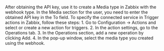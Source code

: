 After obtaining the API key, use it to create a Media type in Zabbix with the webhook type.
In the Media section for the user, you need to enter the obtained API key in the To field. 
To specify the connected service in Trigger actions in Zabbix, follow these steps:
	1.	Go to Configuration -> Actions and select or create a new action for triggers.
	2.	In the action settings, go to the Operations tab.
	3.	In the Operations section, add a new operation by clicking Add.
	4.	In the pop-up window, select the media type you created using the webhook.
 
